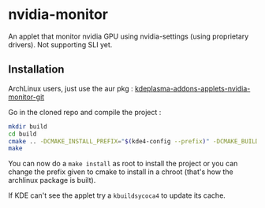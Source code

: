 
# nvidia-monitor
 
An applet that monitor nvidia GPU using nvidia-settings (using proprietary drivers). Not supporting SLI yet.

## Installation

ArchLinux users, just use the aur pkg : [kdeplasma-addons-applets-nvidia-monitor-git](https://aur.archlinux.org/packages/kdeplasma-addons-applets-nvidia-monitor-git/)

Go in the cloned repo and compile the project :

```sh
mkdir build
cd build
cmake .. -DCMAKE_INSTALL_PREFIX="$(kde4-config --prefix)" -DCMAKE_BUILD_TYPE=Release
make
```

You can now do a `make install` as root to install the project or you can change the prefix given to cmake to install in a chroot (that's how the archlinux package is built).

If KDE can't see the applet try a `kbuildsycoca4` to update its cache.

